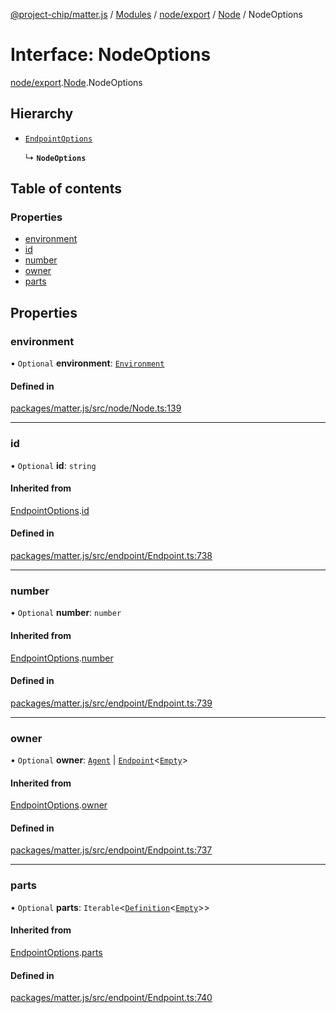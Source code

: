 [@project-chip/matter.js](../README.md) / [Modules](../modules.md) / [node/export](../modules/node_export.md) / [Node](../modules/node_export.Node.md) / NodeOptions

# Interface: NodeOptions

[node/export](../modules/node_export.md).[Node](../modules/node_export.Node.md).NodeOptions

## Hierarchy

- [`EndpointOptions`](endpoint_export.Endpoint.EndpointOptions.md)

  ↳ **`NodeOptions`**

## Table of contents

### Properties

- [environment](node_export.Node.NodeOptions.md#environment)
- [id](node_export.Node.NodeOptions.md#id)
- [number](node_export.Node.NodeOptions.md#number)
- [owner](node_export.Node.NodeOptions.md#owner)
- [parts](node_export.Node.NodeOptions.md#parts)

## Properties

### environment

• `Optional` **environment**: [`Environment`](../classes/environment_export.Environment.md)

#### Defined in

[packages/matter.js/src/node/Node.ts:139](https://github.com/project-chip/matter.js/blob/0c058ae17fdba4c0b89b8b13c309011d51782299/packages/matter.js/src/node/Node.ts#L139)

___

### id

• `Optional` **id**: `string`

#### Inherited from

[EndpointOptions](endpoint_export.Endpoint.EndpointOptions.md).[id](endpoint_export.Endpoint.EndpointOptions.md#id)

#### Defined in

[packages/matter.js/src/endpoint/Endpoint.ts:738](https://github.com/project-chip/matter.js/blob/0c058ae17fdba4c0b89b8b13c309011d51782299/packages/matter.js/src/endpoint/Endpoint.ts#L738)

___

### number

• `Optional` **number**: `number`

#### Inherited from

[EndpointOptions](endpoint_export.Endpoint.EndpointOptions.md).[number](endpoint_export.Endpoint.EndpointOptions.md#number)

#### Defined in

[packages/matter.js/src/endpoint/Endpoint.ts:739](https://github.com/project-chip/matter.js/blob/0c058ae17fdba4c0b89b8b13c309011d51782299/packages/matter.js/src/endpoint/Endpoint.ts#L739)

___

### owner

• `Optional` **owner**: [`Agent`](../classes/endpoint_export.Agent-1.md) \| [`Endpoint`](../classes/endpoint_export.Endpoint-1.md)\<[`Empty`](behavior_cluster_export._internal_.Empty.md)\>

#### Inherited from

[EndpointOptions](endpoint_export.Endpoint.EndpointOptions.md).[owner](endpoint_export.Endpoint.EndpointOptions.md#owner)

#### Defined in

[packages/matter.js/src/endpoint/Endpoint.ts:737](https://github.com/project-chip/matter.js/blob/0c058ae17fdba4c0b89b8b13c309011d51782299/packages/matter.js/src/endpoint/Endpoint.ts#L737)

___

### parts

• `Optional` **parts**: `Iterable`\<[`Definition`](../modules/endpoint_export.Endpoint.md#definition)\<[`Empty`](behavior_cluster_export._internal_.Empty.md)\>\>

#### Inherited from

[EndpointOptions](endpoint_export.Endpoint.EndpointOptions.md).[parts](endpoint_export.Endpoint.EndpointOptions.md#parts)

#### Defined in

[packages/matter.js/src/endpoint/Endpoint.ts:740](https://github.com/project-chip/matter.js/blob/0c058ae17fdba4c0b89b8b13c309011d51782299/packages/matter.js/src/endpoint/Endpoint.ts#L740)
